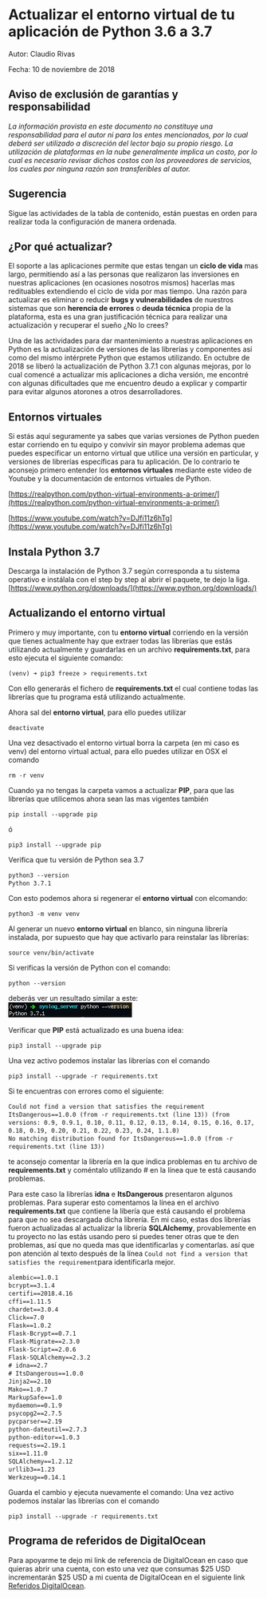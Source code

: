 # Actualizar el entorno virtual de tu aplicación de Python 3.6 a 3.7
Autor: Claudio Rivas

Fecha: 10 de noviembre de 2018
## Aviso de exclusión de garantías y responsabilidad 

*La información provista en este documento no constituye una responsabilidad para el autor ni para los entes mencionados, por lo cual deberá ser utilizado a discreción del lector bajo su propio riesgo.
La utilización de plataformas en la nube generalmente implica un costo, por lo cual es necesario revisar dichos costos con los proveedores de servicios, los cuales por ninguna razón son transferibles al autor.*

## Sugerencia

Sigue las actividades de la tabla de contenido, están puestas en orden para realizar toda la configuración de manera ordenada.

## ¿Por qué actualizar?
El soporte a las aplicaciones permite que estas tengan un **ciclo de vida** mas largo, permitiendo así a las personas que realizaron las inversiones en nuestras aplicaciones (en ocasiones nosotros mismos) hacerlas mas redituables extendiendo el ciclo de vida por mas tiempo. Una razón para actualizar es eliminar o reducir **bugs y vulnerabilidades** de nuestros sistemas que son **herencia de errores** o **deuda técnica** propia de la plataforma, esta es una gran justificación técnica para realizar una actualización y recuperar el sueño ¿No lo crees?

Una de las actividades para dar mantenimiento a nuestras aplicaciones en Python es la actualización de versiones de las librerías y componentes así como del mismo intérprete Python que estamos utilizando. En octubre de 2018 se liberó la actualización de Python 3.7.1 con algunas mejoras, por lo cual comencé a actualizar mis aplicaciones a dicha versión, me encontré con algunas dificultades que me encuentro deudo a explicar y compartir para evitar algunos atorones a otros desarrolladores.

## Entornos virtuales
Si estás aquí seguramente ya sabes que varias versiones de Python pueden estar corriendo en tu equipo y convivir sin mayor problema ademas que puedes especificar un entorno virtual que utilice una versión en particular, y versiones de librerías específicas para tu aplicación. De lo contrario te aconsejo primero entender los **entornos virtuales** mediante este video de Youtube y la documentación de entornos virtuales de Python.

[https://realpython.com/python-virtual-environments-a-primer/](https://realpython.com/python-virtual-environments-a-primer/)

[https://www.youtube.com/watch?v=DJfi11z6hTg](https://www.youtube.com/watch?v=DJfi11z6hTg)

## Instala Python 3.7
Descarga la instalación de Python 3.7 según corresponda a tu sistema operativo e instálala con el step by step al abrir el paquete, te dejo la liga.
[https://www.python.org/downloads/](https://www.python.org/downloads/)

## Actualizando el entorno virtual
Primero y muy importante, con tu **entorno virtual** corriendo en la versión que tienes actualmente hay que extraer todas las librerías que estás utilizando actualmente y guardarlas en un archivo **requirements.txt**, para esto ejecuta el siguiente comando:

```
(venv) ➜ pip3 freeze > requirements.txt
```

Con ello generarás el fichero de **requirements.txt** el cual contiene todas las librerías que  tu programa está utilizando actualmente.

Ahora sal del **entorno virtual**, para ello puedes utilizar

```
deactivate
```
Una vez desactivado el entorno virtual borra la carpeta (en mi caso es venv) del entorno virtual actual, para ello puedes utilizar en OSX el comando

```
rm -r venv
```

Cuando ya no tengas la carpeta vamos a actualizar **PIP**, para que las librerías que utilicemos ahora sean las mas vigentes también

```
pip install --upgrade pip
```

ó

```
pip3 install --upgrade pip
```
Verifica que tu versión de Python sea 3.7

```
python3 --version
Python 3.7.1
```

Con esto podemos ahora si regenerar el **entorno virtual** con elcomando:

```
python3 -m venv venv
```
Al generar un nuevo **entorno virtual** en blanco, sin ninguna librería instalada, por supuesto que hay que activarlo para reinstalar las librerías:

```
source venv/bin/activate
```
Si verificas la versión de Python con el comando:

```
python --version
```
deberás ver un resultado similar a este:
![Versión 3.7 instalada](python37.png)

Verificar que **PIP** está actualizado es una buena idea:

```
pip3 install --upgrade pip 
```

Una vez activo podemos instalar las librerías con el comando

```
pip3 install --upgrade -r requirements.txt
```

Si te encuentras con errores como el siguiente: 

```
Could not find a version that satisfies the requirement ItsDangerous==1.0.0 (from -r requirements.txt (line 13)) (from versions: 0.9, 0.9.1, 0.10, 0.11, 0.12, 0.13, 0.14, 0.15, 0.16, 0.17, 0.18, 0.19, 0.20, 0.21, 0.22, 0.23, 0.24, 1.1.0)
No matching distribution found for ItsDangerous==1.0.0 (from -r requirements.txt (line 13))
```
te aconsejo comentar la librería en la que indica problemas en tu archivo de **requirements.txt** y coméntalo utilizando # en la línea que te está causando problemas.

Para este caso la librerías **idna** e  **ItsDangerous**  presentaron algunos problemas. 
Para superar esto comentamos la línea en el archivo **requirements.txt** que contiene la libería que está causando el problema para que no sea descargada dicha librería. 
En mi caso, estas dos librerías fueron actualizadas al actualizar la librería **SQLAlchemy**, provablemente en tu proyecto no las estás usando pero si puedes tener otras que te den problemas, así que no queda mas que identificarlas y comentarlas. así que pon atención al texto después de la línea ```Could not find a version that satisfies the requirement```para identificarla mejor.

```
alembic==1.0.1
bcrypt==3.1.4
certifi==2018.4.16
cffi==1.11.5
chardet==3.0.4
Click==7.0
Flask==1.0.2
Flask-Bcrypt==0.7.1
Flask-Migrate==2.3.0
Flask-Script==2.0.6
Flask-SQLAlchemy==2.3.2
# idna==2.7
# ItsDangerous==1.0.0
Jinja2==2.10
Mako==1.0.7
MarkupSafe==1.0
mydaemon==0.1.9
psycopg2==2.7.5
pycparser==2.19
python-dateutil==2.7.3
python-editor==1.0.3
requests==2.19.1
six==1.11.0
SQLAlchemy==1.2.12
urllib3==1.23
Werkzeug==0.14.1
```
Guarda el cambio y ejecuta nuevamente el comando:
Una vez activo podemos instalar las librerías con el comando

```
pip3 install --upgrade -r requirements.txt
```

## Programa de referidos de DigitalOcean

Para apoyarme te dejo mi link de referencia de DigitalOcean en caso que quieras abrir una cuenta, con esto una vez que consumas $25 USD incrementarán $25 USD a mi cuenta de DigitalOcean en el siguiente link
[Referidos DigitalOcean](https://m.do.co/c/b8a3fc9a0a00).